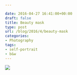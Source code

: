 ```yaml
---

date: 2016-04-27 16:41:00+00:00
draft: false
title: Beauty mask
type: post
url: /blog/2016/4/beauty-mask
categories:
- Photography
tags:
- self-portrait
- b&w
---
```


![](/images/2016-04-27-20164beauty-mask/image-asset.jpeg)

